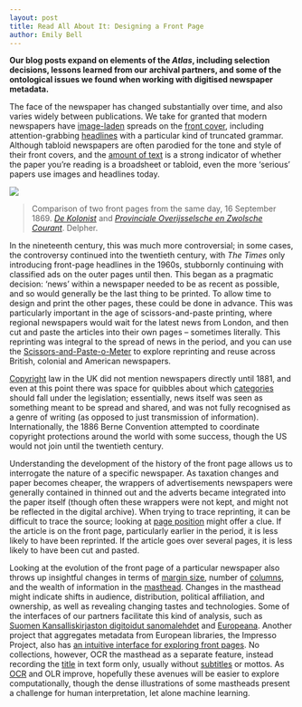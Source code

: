 ```yaml
---
layout: post
title: Read All About It: Designing a Front Page
author: Emily Bell
---
```


**Our blog posts expand on elements of the *Atlas*, including selection decisions, lessons learned from our archival partners, 
and some of the ontological issues we found when working with digitised newspaper metadata.**
  
The face of the newspaper has changed substantially over time, and also varies widely between publications. We take for 
granted that modern newspapers have [image-laden](https://www.digitisednewspapers.net/glossary/illustration-information/) 
spreads on the [front cover](https://www.digitisednewspapers.net/glossary/page-position/), including attention-grabbing
[headlines](https://www.digitisednewspapers.net/glossary/headline/) with a particular kind of truncated grammar. 
Although tabloid newspapers are often parodied for the tone and style of their front covers, and the 
[amount of text](https://www.digitisednewspapers.net/glossary/word-count-of-page/) is a strong indicator of whether the 
paper you’re reading is a broadsheet or tabloid, even the more ‘serious’ papers use images and headlines today.

<img src="https://www.digitisednewspapers.net/img/front-pages.png">  
          
> Comparison of two front pages from the same day, 16 September 1869. 
[*De Kolonist*](https://resolver.kb.nl/resolve?urn=ddd:011211068:mpeg21:p001) and 
[*Provinciale Overĳsselsche en Zwolsche Courant*](https://resolver.kb.nl/resolve?urn=ddd:000019356:mpeg21:p001).
Delpher.
  
In the nineteenth century, this was much more controversial; in some cases, the controversy continued into the twentieth century, 
with *The Times* only introducing front-page headlines in the 1960s, stubbornly continuing with classified ads on the outer 
pages until then. This began as a pragmatic decision: ‘news’ within a newspaper needed to be as recent as possible, and so would 
generally be the last thing to be printed. To allow time to design and print the other pages, these could be done in advance. 
This was particularly important in the age of scissors-and-paste printing, where regional newspapers would wait for the latest 
news from London, and then cut and paste the articles into their own pages – sometimes literally. This reprinting was 
integral to the spread of news in the period, and you can use the [Scissors-and-Paste-o-Meter](http://scissorsandpaste.net/) 
to explore reprinting and reuse across British, colonial and American newspapers.
  
[Copyright](https://www.digitisednewspapers.net/glossary/copyright/) law in the UK did not mention newspapers directly until 
1881, and even at this point there was space for quibbles about which 
[categories](https://www.digitisednewspapers.net/glossary/article-category/) should fall under the legislation; essentially, 
news itself was seen as something meant to be spread and shared, and was not fully recognised as a genre of writing 
(as opposed to just transmission of information). Internationally, the 1886 Berne Convention attempted to coordinate 
copyright protections around the world with some success, though the US would not join until the twentieth century.
  
Understanding the development of the history of the front page allows us to interrogate the nature of a specific newspaper. 
As taxation changes and paper becomes cheaper, the wrappers of advertisements newspapers were generally contained in thinned 
out and the adverts became integrated into the paper itself (though often these wrappers were not kept, and might not be 
reflected in the digital archive). When trying to trace reprinting, it can be difficult to trace the source; looking at 
[page position](https://www.digitisednewspapers.net/glossary/page-position/) might offer a clue. If the article is on the 
front page, particularly earlier in the period, it is less likely to have been reprinted. If the article goes over several 
pages, it is less likely to have been cut and pasted. 
  
Looking at the evolution of the front page of a particular newspaper also throws up insightful changes in terms of 
[margin size](https://www.digitisednewspapers.net/glossary/dimensions/), number of 
[columns](https://www.digitisednewspapers.net/glossary/starting-column-for-article/), and 
the wealth of information in the [masthead](https://www.digitisednewspapers.net/glossary/newspaper-title/). Changes 
in the masthead might indicate shifts in audience, distribution, political affiliation, and ownership, as well as 
revealing changing tastes and technologies. Some of the interfaces of our partners facilitate this kind of analysis, 
such as 
[Suomen Kansalliskirjaston digitoidut sanomalehdet](https://digi.kansalliskirjasto.fi/aikakausi/titles/fk01998?display=THUMB&year=1929) 
and [Europeana](https://www.europeana.eu/portal/en/record/9200359/BibliographicResource_3000112765044). Another project that 
aggregates metadata from European libraries, the Impresso Project, also has 
[an intuitive interface for exploring front pages](https://impresso-project.ch/app/newspapers/avenirgdl). No collections, 
however, OCR the masthead as a separate feature, instead recording the 
[title](https://www.digitisednewspapers.net/glossary/newspaper-title/) in text form only, usually without 
[subtitles](https://www.digitisednewspapers.net/glossary/newspaper-subtitle/) or mottos. As 
[OCR](https://www.digitisednewspapers.net/2020-03-06-ocr/) and OLR improve, hopefully these avenues will be easier to explore 
computationally, though the dense illustrations of some mastheads present a challenge for human interpretation, let alone machine 
learning. 

